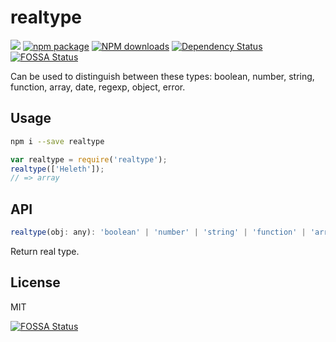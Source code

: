 # realtype

[![](https://img.shields.io/travis/BoizZ/realtype.svg?style=flat-square)](https://travis-ci.org/BoizZ/realtype)
[![npm package](https://img.shields.io/npm/v/realtype.svg?style=flat-square)](https://www.npmjs.org/package/realtype)
[![NPM downloads](http://img.shields.io/npm/dm/realtype.svg?style=flat-square)](https://npmjs.org/package/realtype)
[![Dependency Status](https://david-dm.org/BoizZ/realtype.svg?style=flat-square)](https://david-dm.org/BoizZ/realtype)
[![FOSSA Status](https://app.fossa.io/api/projects/git%2Bgithub.com%2FBoizZ%2Frealtype.svg?type=shield)](https://app.fossa.io/projects/git%2Bgithub.com%2FBoizZ%2Frealtype?ref=badge_shield)

Can be used to distinguish between these types: boolean, number, string, function, array, date, regexp, object, error.

## Usage

```bash
npm i --save realtype
```

```js
var realtype = require('realtype');
realtype(['Heleth']);
// => array
```

## API

```js
realtype(obj: any): 'boolean' | 'number' | 'string' | 'function' | 'array' | 'date' | 'regexp' | 'object' | 'error'
```

Return real type.

## License

MIT


[![FOSSA Status](https://app.fossa.io/api/projects/git%2Bgithub.com%2FBoizZ%2Frealtype.svg?type=large)](https://app.fossa.io/projects/git%2Bgithub.com%2FBoizZ%2Frealtype?ref=badge_large)